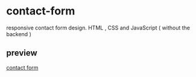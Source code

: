 # contact-form
responsive contact form design. HTML , CSS and JavaScript ( without the backend )
## preview 
[contact form](https://khadidjainfoinfinity.github.io/contact-form/) 
